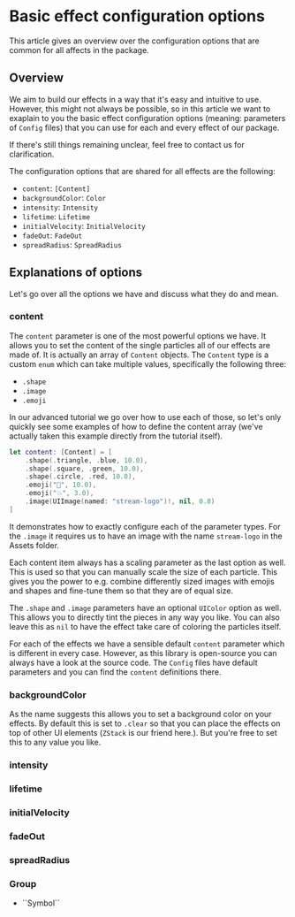 # Basic effect configuration options

This article gives an overview over the configuration options that are common for all affects in the package.


## Overview

We aim to build our effects in a way that it's easy and intuitive to use. However, this might not always be possible, so in this article we want to exaplain to you the basic effect configuration options (meaning: parameters of `Config` files) that you can use for each and every effect of our package.

If there's still things remaining unclear, feel free to contact us for clarification.

The configuration options that are shared for all effects are the following:

- `content`: `[Content]`
- `backgroundColor`: `Color`
- `intensity`: ``Intensity``
- `lifetime`: ``Lifetime``
- `initialVelocity`: ``InitialVelocity``
- `fadeOut`: ``FadeOut``
- `spreadRadius`: ``SpreadRadius``

## Explanations of options

Let's go over all the options we have and discuss what they do and mean.

### content

The `content` parameter is one of the most powerful options we have. It allows you to set the content of the single particles all of our effects are made of. It is actually an array of ``Content`` objects. The ``Content`` type is a custom `enum` which can take multiple values, specifically the following three:

- `.shape`
- `.image`
- `.emoji`

In our advanced tutorial we go over how to use each of those, so let's only quickly see some examples of how to define the content array (we've actually taken this example directly from the tutorial itself). 

```Swift
let content: [Content] = [
    .shape(.triangle, .blue, 10.0),
    .shape(.square, .green, 10.0),
    .shape(.circle, .red, 10.0),
    .emoji("🚀", 10.0),
    .emoji("💥", 3.0),
    .image(UIImage(named: "stream-logo")!, nil, 0.8)
]
```

It demonstrates how to exactly configure each of the parameter types. For the `.image` it requires us to have an image with the name `stream-logo` in the Assets folder.

Each content item always has a scaling parameter as the last option as well. This is used so that you can manually scale the size of each particle. This gives you the power to e.g. combine differently sized images with emojis and shapes and fine-tune them so that they are of equal size.

The `.shape` and `.image` parameters have an optional `UIColor` option as well. This allows you to directly tint the pieces in any way you like. You can also leave this as `nil` to have the effect take care of coloring the particles itself.

For each of the effects we have a sensible default `content` parameter which is different in every case. However, as this library is open-source you can always have a look at the source code. The `Config` files have default parameters and you can find the `content` definitions there.
 
### backgroundColor

As the name suggests this allows you to set a background color on your effects. By default this is set to `.clear` so that you can place the effects on top of other UI elements (`ZStack` is our friend here.). But you're free to set this to any value you like.

### intensity

### lifetime

### initialVelocity

### fadeOut

### spreadRadius

### <!--@START_MENU_TOKEN@-->Group<!--@END_MENU_TOKEN@-->

- <!--@START_MENU_TOKEN@-->``Symbol``<!--@END_MENU_TOKEN@-->
